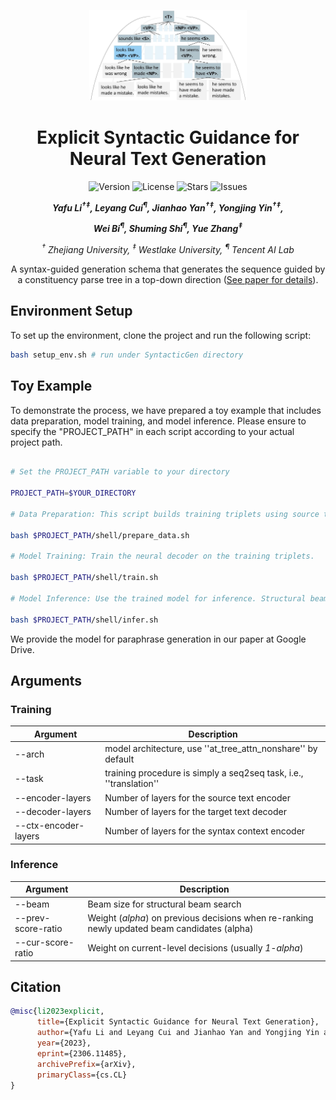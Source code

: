 <div align="center">
<p align="center">
  <img src="./assets/intro.jpg" width="50%" height="50%" />
</p>
</div>

<div align="center">
<h1>Explicit Syntactic Guidance for Neural Text Generation</h1>
</div>

<div align="center">
<img src="https://img.shields.io/badge/Version-1.0.0-blue.svg" alt="Version"> 
<img src="https://img.shields.io/badge/License-CC%20BY%204.0-green.svg" alt="License">
<img src="https://img.shields.io/github/stars/yafuly/SyntacticGen?color=yellow" alt="Stars">
<img src="https://img.shields.io/github/issues/yafuly/SyntacticGen?color=red" alt="Issues">




<!-- **Authors:** -->
<br>

_**Yafu Li<sup>†</sup><sup>‡</sup>, Leyang Cui<sup>¶</sup>, Jianhao Yan<sup>†</sup><sup>‡</sup>, Yongjing Yin<sup>†</sup><sup>‡</sup>,<br>**_

_**Wei Bi<sup>¶</sup>, Shuming Shi<sup>¶</sup>, Yue Zhang<sup>‡</sup><br>**_


<!-- **Affiliations:** -->


_<sup>†</sup> Zhejiang University,
<sup>‡</sup> Westlake University,
<sup>¶</sup> Tencent AI Lab_


A syntax-guided generation schema that generates the sequence guided by a constituency parse tree in a top-down direction ([See paper for details](https://arxiv.org/abs/2306.11485)).
</div>



## Environment Setup
To set up the environment, clone the project and run the following script:

```bash
bash setup_env.sh # run under SyntacticGen directory
```

## Toy Example
To demonstrate the process, we have prepared a toy example that includes data preparation, model training, and model inference. Please ensure to specify the "PROJECT_PATH" in each script according to your actual project path.
```bash

# Set the PROJECT_PATH variable to your directory

PROJECT_PATH=$YOUR_DIRECTORY

# Data Preparation: This script builds training triplets using source text data, target text data, and parsing results.

bash $PROJECT_PATH/shell/prepare_data.sh

# Model Training: Train the neural decoder on the training triplets.

bash $PROJECT_PATH/shell/train.sh

# Model Inference: Use the trained model for inference. Structural beam search is enabled if beam size is larger than 1.

bash $PROJECT_PATH/shell/infer.sh

```

We provide the model for paraphrase generation in our paper at Google Drive.

## Arguments
### Training
|Argument	|Description	|
|---------------	|------------------------------------------------	|
| --arch 	| model architecture, use ''at_tree_attn_nonshare'' by default   	|
| --task 	| training procedure is simply a seq2seq task, i.e., ''translation''   	|
| --encoder-layers 	| Number of layers for the source text encoder   	|
| --decoder-layers 	| Number of layers for the target text decoder   	|
| --ctx-encoder-layers 	| Number of layers for the syntax context encoder   	|


### Inference
|Argument	|Description	|
|---------------	|------------------------------------------------	|
| --beam 	| Beam size for structural beam search      	|
|--prev-score-ratio |	Weight (_alpha_) on previous decisions when re-ranking newly updated beam candidates (alpha)|
|--cur-score-ratio  |	Weight on current-level decisions (usually _1-alpha_)|

## Citation
```bibtex
@misc{li2023explicit,
      title={Explicit Syntactic Guidance for Neural Text Generation}, 
      author={Yafu Li and Leyang Cui and Jianhao Yan and Yongjing Yin and Wei Bi and Shuming Shi and Yue Zhang},
      year={2023},
      eprint={2306.11485},
      archivePrefix={arXiv},
      primaryClass={cs.CL}
}
```
